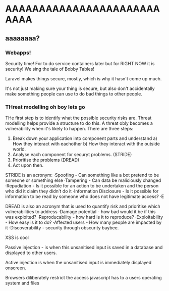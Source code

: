 # AAAAAAAAAAAAAAAAAAAAAAAAAAA

## aaaaaaaa?

### Webapps!
Security time! For to do service containers later but for RIGHT NOW it is security! We sing the tale of Bobby Tables!

Laravel makes things secure, mostly, which is why it hasn't come up much.

It's not just making sure your thing is secure, but also don't accidentally make something people can use to do bad things to other people.

### THreat modelling oh boy lets go
THe first step is to identify what the possible security risks are. Threat modelling helps provide a structure to do this. A threat obly becomes a  vulnerability when it's likely to happen. There are three steps:
1. Break down your application into component parts and understand
a) How they interact with eachother
b) How they interact with the outside world.
2. Analyse each component for securyt problems. (STRIDE)
3. Prioritise the problems (DREAD)
4. Act upon then.

STRIDE is an acronym:
·Spoofing - Can something like a bot pretend to be someone or something else
·Tampering - Can data be maliciously changed
·Repudiation - Is it possible for an action to be undertaken and the person who did it claim they didn't do it
·Information Disclosure - Is it possible for information to be read by someone who does not have legitimate access?
·E

DREAD is also an acronym that is used to quantify risk and prioritise which vulnerabilities to address
·Damage potential - how bad would it be if this was exploited?
·Reproducability - how hard is it to reproduce?
·Exploitability - How easy is it to do?
·Affected users - How many people are impacted by it
·Discoverability - security through obscurity baybee.

XSS is cool

Passive injection - is when this unsanitised input is saved in a database and displayed to other users.

Active injection is when the unsanitised input is immediately displayed onscreen.

Browsers diliberately restrict the access javascript has to a users operating system and files
